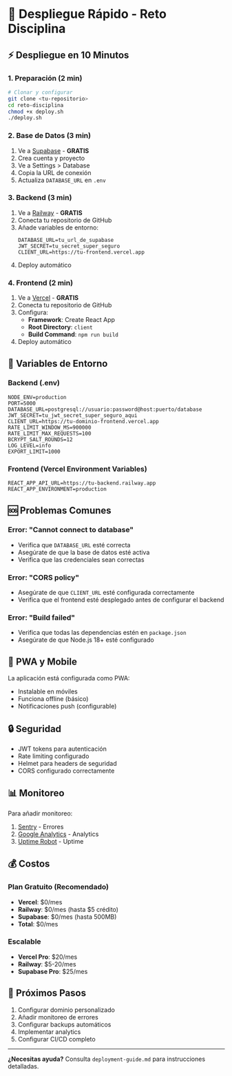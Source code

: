 # 🚀 Despliegue Rápido - Reto Disciplina

## ⚡ Despliegue en 10 Minutos

### 1. Preparación (2 min)
```bash
# Clonar y configurar
git clone <tu-repositorio>
cd reto-disciplina
chmod +x deploy.sh
./deploy.sh
```

### 2. Base de Datos (3 min)
1. Ve a [Supabase](https://supabase.com) - **GRATIS**
2. Crea cuenta y proyecto
3. Ve a Settings > Database
4. Copia la URL de conexión
5. Actualiza `DATABASE_URL` en `.env`

### 3. Backend (3 min)
1. Ve a [Railway](https://railway.app) - **GRATIS**
2. Conecta tu repositorio de GitHub
3. Añade variables de entorno:
   ```
   DATABASE_URL=tu_url_de_supabase
   JWT_SECRET=tu_secret_super_seguro
   CLIENT_URL=https://tu-frontend.vercel.app
   ```
4. Deploy automático

### 4. Frontend (2 min)
1. Ve a [Vercel](https://vercel.com) - **GRATIS**
2. Conecta tu repositorio de GitHub
3. Configura:
   - **Framework**: Create React App
   - **Root Directory**: `client`
   - **Build Command**: `npm run build`
4. Deploy automático

## 🔧 Variables de Entorno

### Backend (.env)
```env
NODE_ENV=production
PORT=5000
DATABASE_URL=postgresql://usuario:password@host:puerto/database
JWT_SECRET=tu_jwt_secret_super_seguro_aqui
CLIENT_URL=https://tu-dominio-frontend.vercel.app
RATE_LIMIT_WINDOW_MS=900000
RATE_LIMIT_MAX_REQUESTS=100
BCRYPT_SALT_ROUNDS=12
LOG_LEVEL=info
EXPORT_LIMIT=1000
```

### Frontend (Vercel Environment Variables)
```env
REACT_APP_API_URL=https://tu-backend.railway.app
REACT_APP_ENVIRONMENT=production
```

## 🆘 Problemas Comunes

### Error: "Cannot connect to database"
- Verifica que `DATABASE_URL` esté correcta
- Asegúrate de que la base de datos esté activa
- Verifica que las credenciales sean correctas

### Error: "CORS policy"
- Asegúrate de que `CLIENT_URL` esté configurada correctamente
- Verifica que el frontend esté desplegado antes de configurar el backend

### Error: "Build failed"
- Verifica que todas las dependencias estén en `package.json`
- Asegúrate de que Node.js 18+ esté configurado

## 📱 PWA y Mobile

La aplicación está configurada como PWA:
- Instalable en móviles
- Funciona offline (básico)
- Notificaciones push (configurable)

## 🔒 Seguridad

- JWT tokens para autenticación
- Rate limiting configurado
- Helmet para headers de seguridad
- CORS configurado correctamente

## 📊 Monitoreo

Para añadir monitoreo:
1. [Sentry](https://sentry.io) - Errores
2. [Google Analytics](https://analytics.google.com) - Analytics
3. [Uptime Robot](https://uptimerobot.com) - Uptime

## 💰 Costos

### Plan Gratuito (Recomendado)
- **Vercel**: $0/mes
- **Railway**: $0/mes (hasta $5 crédito)
- **Supabase**: $0/mes (hasta 500MB)
- **Total**: $0/mes

### Escalable
- **Vercel Pro**: $20/mes
- **Railway**: $5-20/mes
- **Supabase Pro**: $25/mes

## 🎯 Próximos Pasos

1. Configurar dominio personalizado
2. Añadir monitoreo de errores
3. Configurar backups automáticos
4. Implementar analytics
5. Configurar CI/CD completo

---

**¿Necesitas ayuda?** Consulta `deployment-guide.md` para instrucciones detalladas.
